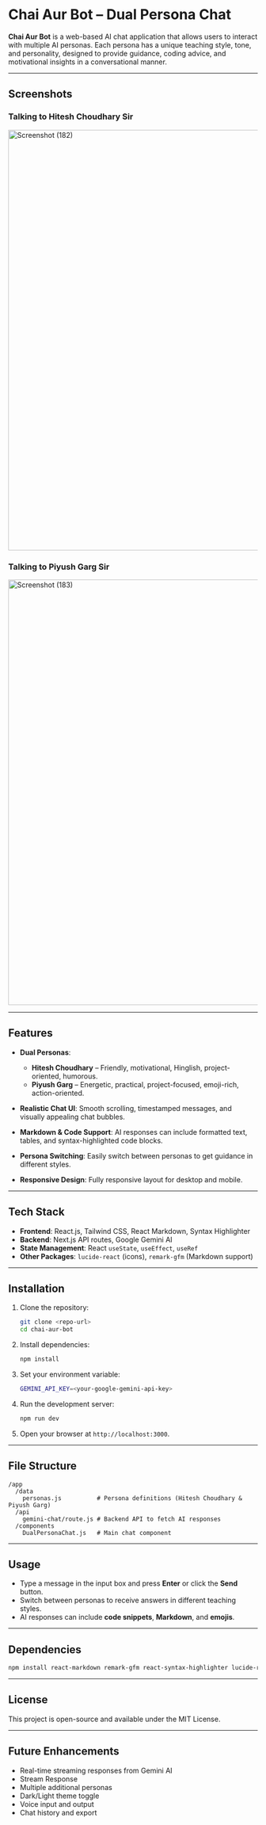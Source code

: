 # Chai Aur Bot – Dual Persona Chat

**Chai Aur Bot** is a web-based AI chat application that allows users to interact with multiple AI personas. Each persona has a unique teaching style, tone, and personality, designed to provide guidance, coding advice, and motivational insights in a conversational manner.

---

## Screenshots

### Talking to Hitesh Choudhary Sir
<img width="1572" height="849" alt="Screenshot (182)" src="https://github.com/user-attachments/assets/053d2cd4-f68e-4f7a-8fa8-04f9baf52b2d" />

### Talking to Piyush Garg Sir
<img width="1704" height="859" alt="Screenshot (183)" src="https://github.com/user-attachments/assets/f8a296e9-f7ba-41b8-ab3c-c66742ea6cd2" />

---

## Features

- **Dual Personas**:  
  - **Hitesh Choudhary** – Friendly, motivational, Hinglish, project-oriented, humorous.  
  - **Piyush Garg** – Energetic, practical, project-focused, emoji-rich, action-oriented.

- **Realistic Chat UI**: Smooth scrolling, timestamped messages, and visually appealing chat bubbles.

- **Markdown & Code Support**: AI responses can include formatted text, tables, and syntax-highlighted code blocks.

- **Persona Switching**: Easily switch between personas to get guidance in different styles.

- **Responsive Design**: Fully responsive layout for desktop and mobile.

---

## Tech Stack

- **Frontend**: React.js, Tailwind CSS, React Markdown, Syntax Highlighter  
- **Backend**: Next.js API routes, Google Gemini AI  
- **State Management**: React `useState`, `useEffect`, `useRef`  
- **Other Packages**: `lucide-react` (icons), `remark-gfm` (Markdown support)  

---

## Installation

1. Clone the repository:
   ```bash
   git clone <repo-url>
   cd chai-aur-bot

2. Install dependencies:

   ```bash
   npm install
   ```

3. Set your environment variable:

   ```bash
   GEMINI_API_KEY=<your-google-gemini-api-key>
   ```

4. Run the development server:

   ```bash
   npm run dev
   ```

5. Open your browser at `http://localhost:3000`.

---

## File Structure

```
/app
  /data
    personas.js          # Persona definitions (Hitesh Choudhary & Piyush Garg)
  /api
    gemini-chat/route.js # Backend API to fetch AI responses
  /components
    DualPersonaChat.js   # Main chat component
```

---

## Usage

* Type a message in the input box and press **Enter** or click the **Send** button.
* Switch between personas to receive answers in different teaching styles.
* AI responses can include **code snippets**, **Markdown**, and **emojis**.

---

## Dependencies

```bash
npm install react-markdown remark-gfm react-syntax-highlighter lucide-react
```

---

## License

This project is open-source and available under the MIT License.

---

## Future Enhancements

* Real-time streaming responses from Gemini AI
* Stream Response
* Multiple additional personas
* Dark/Light theme toggle
* Voice input and output
* Chat history and export
